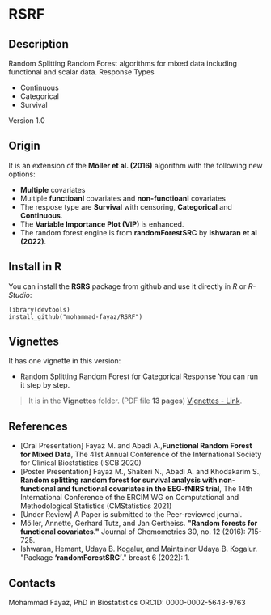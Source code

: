 # RSRF
## Description
Random Splitting Random Forest algorithms for mixed data including functional and scalar data. 
Response Types
- Continuous
- Categorical
- Survival

Version 1.0

## Origin 
It is an extension of the **Möller et al. (2016)** algorithm with the following new options:
- **Multiple** covariates
- Multiple **functioanl** covariates and **non-functioanl** covariates
- The respose type are **Survival** with censoring, **Categorical** and **Continuous**.
- The **Variable Importance Plot (VIP)** is enhanced.
- The random forest engine is from **randomForestSRC** by **Ishwaran et al (2022)**.

## Install in R

You can install the **RSRS** package from github and use it directly in *R* or *R-Studio*:
```
library(devtools)
install_github("mohammad-fayaz/RSRF")
```
## Vignettes
It has one vignette in this version:
- Random Splitting Random Forest for Categorical Response
You can run it step by step. 
> It is in the **Vignettes** folder. (PDF file **13 pages**)
[Vignettes - Link](https://github.com/mohammad-fayaz/RSRF/blob/master/vignettes/RSRF_Categorical_Output.pdf).

## References 
- [Oral Presentation] Fayaz M. and Abadi A.,**Functional Random Forest for Mixed Data**, The 41st Annual Conference of the International Society for Clinical Biostatistics (ISCB 2020)
- [Poster Presentation]  Fayaz M., Shakeri N., Abadi A. and Khodakarim S., **Random splitting random forest for survival analysis with non-functional and functional covariates in the EEG-fNIRS trial**, The 14th International Conference of the ERCIM WG on Computational and Methodological Statistics (CMStatistics 2021) 
- [Under Review] A Paper is submitted to the Peer-reviewed journal.
- Möller, Annette, Gerhard Tutz, and Jan Gertheiss. **"Random forests for functional covariates."** Journal of Chemometrics 30, no. 12 (2016): 715-725.
- Ishwaran, Hemant, Udaya B. Kogalur, and Maintainer Udaya B. Kogalur. "Package **‘randomForestSRC’**." breast 6 (2022): 1.

## Contacts
Mohammad Fayaz, PhD in Biostatistics 
ORCID: 0000-0002-5643-9763
